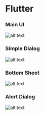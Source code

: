 # Flutter

### Main UI
![alt text](https://github.com/umersultan108/Flutter/blob/master/ui%20(4).jpeg)

### Simple Dialog
![alt text](https://github.com/umersultan108/Flutter/blob/master/ui%20(3).jpeg)

### Bottom Sheet
![alt text](https://github.com/umersultan108/Flutter/blob/master/ui%20(2).jpeg)

### Alert Dialog
![alt text](https://github.com/umersultan108/Flutter/blob/master/ui%20(1).jpeg)
